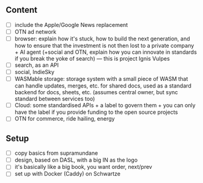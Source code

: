 
## Content
- [ ] include the Apple/Google News replacement
- [ ] OTN ad network
- [ ] browser: explain how it's stuck, how to build the next generation, and how to ensure that the investment is not then 
      lost to a private company + AI agent (+social and OTN, explain how you can innovate in standards if you break the
      yoke of search) — this is project Ignis Vulpes
- [ ] search, as an API
- [ ] social, IndieSky
- [ ] WASMable storage: storage system with a small piece of WASM that can handle updates, merges, etc. for shared docs,
      used as a standard backend for docs, sheets, etc. (assumes central owner, but sync standard between services too)
- [ ] Cloud: some standardised APIs + a label to govern them + you can only have the label if you provide funding to 
      the open source projects
- [ ] OTN for commerce, ride hailing, energy

## Setup
- [ ] copy basics from supramundane
- [ ] design, based on DASL, with a big IN as the logo
- [ ] it's basically like a big book, you want order, next/prev
- [ ] set up with Docker (Caddy) on Schwartze
